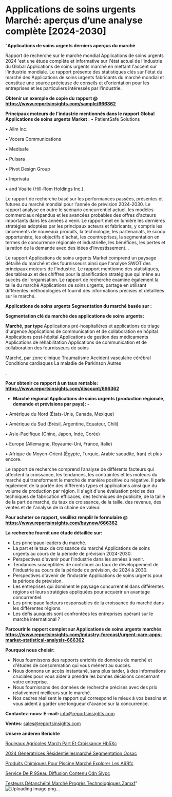 # Applications de soins urgents Marché: aperçus d’une analyse complète [2024-2030]

"<strong>Applications de soins urgents derniers aperçus du marché</strong>

Rapport de recherche sur le marché mondial Applications de soins urgents 2024 'est une étude complète et informative sur l'état actuel de l'industrie du Global Applications de soins urgents marché en mettant l'accent sur l'industrie mondiale. Le rapport présente des statistiques clés sur l'état du marché des Applications de soins urgents fabricants du marché mondial et constitue une source précieuse de conseils et d'orientation pour les entreprises et les particuliers intéressés par l'industrie.

<strong>Obtenir un exemple de copie du rapport @ <a href=https://www.reportsinsights.com/sample/666362>https://www.reportsinsights.com/sample/666362</a></strong>

<strong>Principaux moteurs de l'industrie mentionnés dans le rapport Global Applications de soins urgents Market</strong> :
• PatientSafe Solutions

• Allm Inc.

• Vocera Communications

• Medisafe

• Pulsara

• Pivot Design Group

• Imprivata

• and Voalte (Hill-Rom Holdings Inc.).

Le rapport de recherche basé sur les performances passées, présentes et futures du marché mondial pour l'année de prévision 2024-2030. Le rapport analyse en outre le scénario concurrentiel actuel, les modèles commerciaux répandus et les avancées probables des offres d'acteurs importants dans les années à venir. Le rapport met en lumière les dernières stratégies adoptées par les principaux acteurs et fabricants, y compris les lancements de nouveaux produits, la technologie, les partenariats, le scoop opportuniste, les objectifs d'achat, les coentreprises, la segmentation en termes de concurrence régionale et industrielle, les bénéfices, les pertes et la ration de la demande avec des idées d'investissement. .

Le rapport Applications de soins urgents Market comprend un paysage détaillé du marché et des fournisseurs ainsi que l'analyse SWOT des principaux moteurs de l'industrie. Le rapport mentionne des statistiques, des tableaux et des chiffres pour la planification stratégique qui mène au succès de l'organisation. Le rapport de recherche examine également la taille du marché Applications de soins urgents, partage en utilisant différentes méthodologies et fournit des informations précises et détaillées sur le marché.

<strong>Applications de soins urgents Segmentation du marché basée sur :</strong>

<strong> Segmentation clé du marché des applications de soins urgents: </strong>

<strong> Marché, par type </strong>
Applications pré-hospitalières et applications de triage d'urgence
Applications de communication et de collaboration en hôpital
Applications post-hôpital
Applications de gestion des médicaments
Applications de réhabilitation
Applications de communication et de collaboration des fournisseurs de soins

Marché, par zone clinique
Traumatisme
Accident vasculaire cérébral
Conditions cardiaques
La maladie de Parkinson
Autres

.

<strong>Pour obtenir ce rapport à un taux rentable: <a href=https://www.reportsinsights.com/discount/666362>https://www.reportsinsights.com/discount/666362</a></strong>
<ul>
  <li><strong>Marché régional Applications de soins urgents (production régionale, demande et prévisions par pays): -</strong></li>
</ul>
• Amérique du Nord (États-Unis, Canada, Mexique)

• Amérique du Sud (Brésil, Argentine, Equateur, Chili)

• Asie-Pacifique (Chine, Japon, Inde, Corée)

• Europe (Allemagne, Royaume-Uni, France, Italie)

• Afrique du Moyen-Orient (Égypte, Turquie, Arabie saoudite, Iran) et plus encore.

Le rapport de recherche comprend l’analyse de différents facteurs qui affectent la croissance, les tendances, les contraintes et les moteurs du marché qui transforment le marché de manière positive ou négative. Il parle également de la portée des différents types et applications ainsi que du volume de production par région. Il s'agit d'une évaluation précise des techniques de fabrication efficaces, des techniques de publicité, de la taille de la part de marché, du taux de croissance, de la taille, des revenus, des ventes et de l'analyse de la chaîne de valeur.

<strong>Pour acheter ce rapport, veuillez remplir le formulaire @   <a href=https://www.reportsinsights.com/buynow/666362>https://www.reportsinsights.com/buynow/666362</a></strong>

<strong>La recherche fournit une étude détaillée sur:</strong>
<ul>
  <li>Les principaux leaders du marché.</li>
  <li>La part et le taux de croissance du marché Applications de soins urgents au cours de la période de prévision 2024-2030.</li>
  <li>Perspectives d'avenir pour l'industrie dans les années à venir.</li>
  <li>Tendances susceptibles de contribuer au taux de développement de l'industrie au cours de la période de prévision, de 2024 à 2030.</li>
  <li>Perspectives d'avenir de l'industrie Applications de soins urgents pour la période de prévision.</li>
  <li>Les entreprises qui dominent le paysage concurrentiel dans différentes régions et leurs stratégies appliquées pour acquérir un avantage concurrentiel.</li>
  <li>Les principaux facteurs responsables de la croissance du marché dans les différentes régions.</li>
  <li>Les défis auxquels sont confrontées les entreprises opérant sur le marché international ?</li>
</ul>

<strong>Parcourir le rapport complet sur Applications de soins urgents marchés <a href=https://www.reportsinsights.com/industry-forecast/urgent-care-apps-market-statistical-analysis-666362>https://www.reportsinsights.com/industry-forecast/urgent-care-apps-market-statistical-analysis-666362</a></strong>

<strong>Pourquoi nous choisir:</strong>
<ul>
  <li>Nous fournissons des rapports enrichis de données de marché et d'études de consommation qui vous mènent au succès.</li>
  <li>Nous donnons un accès instantané, sans plus tarder, à des informations cruciales pour vous aider à prendre les bonnes décisions concernant votre entreprise.</li>
  <li>Nous fournissons des données de recherche précises avec des prix relativement meilleurs sur le marché.</li>
  <li>Nos cadres réalisent le rapport qui correspond le mieux à vos besoins et vous aident à garder une longueur d'avance sur la concurrence.</li>
</ul>
<strong>Contactez-nous:
</strong><strong>E-mail:</strong> <a href=mailto:info@reportsinsights.com>info@reportsinsights.com</a>

<strong>Ventes</strong>: <a href=mailto:sales@reportsinsights.com>sales@reportsinsights.com</a>

<strong>Unsere anderen Berichte</strong>

<a href=https://www.linkedin.com/pulse/rouleaux-agricoles-march%C3%A9-part-et-croissance-hb5xc/>Rouleaux Agricoles March Part Et Croissance Hb5Xc</a>

<a href=https://www.linkedin.com/pulse/2024-génératrices-résidentiellesmarché-segmentation-oosxc/>2024 Génératrices Résidentiellesmarché Segmentation Oosxc</a>

<a href=https://www.linkedin.com/pulse/produits-chimiques-pour-piscine-marché-explorer-les-a6rfc/>Produits Chimiques Pour Piscine Marché Explorer Les A6Rfc</a>

<a href=https://www.linkedin.com/pulse/service-de-r%C3%A9seau-diffusion-contenu-cdn-slvpc/>Service De R 9Seau Diffusion Contenu Cdn Slvpc</a>

<a href=https://www.linkedin.com/pulse/testeurs-détanchéité-marché-progrès-technologiques-zamxf/>Testeurs Détanchéité Marché Progrès Technologiques Zamxf</a>"
![Uploading image.png…]()
